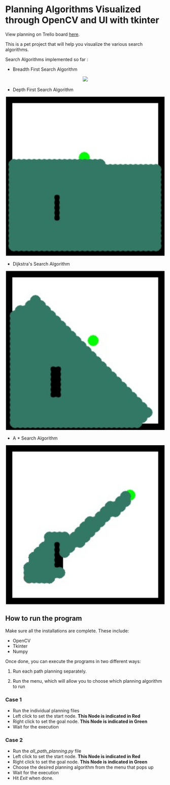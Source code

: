 # Planning Algorithms Visualized through OpenCV and UI with tkinter

View planning on Trello board [here](https://trello.com/b/A9lTAano/planningtkinter).

This is a pet project that will help you visualize the 
various search algorithms.

Search Algorithms implemented so far :

 - Breadth First Search Algorithm
   
<p align="center">
  <img height="500" src="BFS_Video_Images/3_acc.png">
</p>

 - Depth First Search Algorithm
   
<p align="center">
  <img height="500" src="DFS_Video_Images/000469.jpg">
</p>

 - Dijkstra's Search Algorithm
   
<p align="center">
  <img height="500" src="Dijkstra_Video_Images/000390.jpg">
</p>

 - A * Search Algorithm

<p align="center">
  <img height="500" src="A_Star_Video_Images/000123.jpg">
</p>

## How to run the program

Make sure all the installations are complete. These include:

- OpenCV
- Tkinter
- Numpy

Once done, you can execute the programs in two different ways:

1) Run each path planning separately.
   
2) Run the menu, which will allow you to choose which planning algorithm to run

### Case 1

- Run the individual planning files
- Left click to set the start node. **This Node is indicated in Red**
- Right click to set the goal node. **This Node is indicated in Green**
- Wait for the execution 

### Case 2

- Run the *all_path_planning.py* file
- Left click to set the start node. **This Node is indicated in Red**
- Right click to set the goal node. **This Node is indicated in Green**
- Choose the desired planning algorithm from the menu that pops up
- Wait for the execution 
- Hit *Exit* when done.

 
